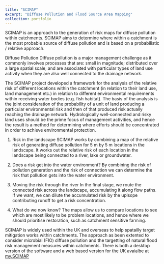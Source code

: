 ```yaml
---
title: "SCIMAP"
excerpt: "Diffuse Pollution and Flood Source Area Mapping"
collection: portfolio
---
```

SCIMAP is an approach to the generation of risk maps for diffuse pollution within catchments. SCIMAP aims to determine where within a catchment is the most probable source of diffuse pollution and is based on a probabilistic / relative approach.

Diffuse Pollution
Diffuse pollution is a major management challenge as it commonly involves processes that are: small in magnitude; distributed over a large spatial scale; and are associated with particular types of land use activity when they are also well connected to the drainage network.

The SCIMAP project developed a framework for the analysis of the relative risk of different locations within the catchment (in relation to their land use, land management etc.) in relation to different environmental requirements within receiving water bodies (e.g. fish habitat). The basis of the analysis is the joint consideration of the probability of a unit of land producing a particular environmental risk and then of that produced risk actually reaching the drainage network. Hydrologically well-connected and risky land uses should be the prime focus of management activities, and hence the result is a method for determining where efforts should be concentrated in order to achieve environmental protection.

1. Risk in the landscape
SCIMAP works by combining a map of the relative risk of generating diffuse pollution for 5 m by 5 m locations in the landscape. It works out the relative risk of each location in the landscape being connected to a river, lake or groundwater.

2. Does a risk get into the water environment?
By combining the risk of pollution generation and the risk of connection we can determine the risk that pollution gets into the water environment.

3. Moving the risk through the river
In the final stage, we route the connected risk across the landscape, accumulating it along flow paths. If we want, we can dilute the accumulated risk by the uplsope contributing runoff to get a risk concentration.

4. What do we now know?
The maps allow us to compare locations to see which are most likely to be problem locations, and hence where we should prioritise restoration, such as catchment sensitive farming.

SCIMAP is widely used within the UK and overseas to help spatailly target mitigation works within catchments. The approach as been extented to consider microbial (FIO) diffuse pollution and the targetting of natural flood risk management measures within catchments. There is both a desktop version of the software and a web based version for the UK avaialbe at [my.SCIMAP](http://my.scimap.org.uk)
